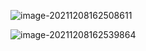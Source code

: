 ![image-20211208162508611](https://tva1.sinaimg.cn/large/008i3skNgy1gx6i5mrym9j30u013zwlx.jpg)

![image-20211208162539864](https://tva1.sinaimg.cn/large/008i3skNgy1gx6i63u4vnj31bo0suqcw.jpg)